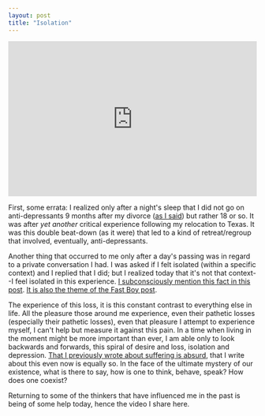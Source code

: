 ```yaml
---
layout: post
title: "Isolation"
---
```


<p><iframe width="100%" height="315" src="https://www.youtube.com/embed/i3HyRtdu1o0" frameborder="0" allowfullscreen></iframe></p>

First, some errata: I realized only after a night's sleep that I did not go on anti-depressants 9 months after my divorce ([as I said](http://danielsjourney.com/2010/10/27/tooth-fairy.html)) but rather 18 or so. It was after _yet another_ critical experience following my relocation to Texas. It was this double beat-down (as it were) that led to a kind of retreat/regroup that involved, eventually, anti-depressants.

Another thing that occurred to me only after a day's passing was in regard to a private conversation I had. I was asked if I felt isolated (within a specific context) and I replied that I did; but I realized today that it's not that context--I feel isolated in this experience. [I subconsciously mention this fact in this post](http://danielsjourney.com/2010/09/29/motivation-mood.html "You all have moved on, more or less."). [It is also the theme of the Fast Boy post](http://danielsjourney.com/2010/10/24/fast-boy.html "Ezra and I, we have been forced to exist in a space that not many understand.").

The experience of this loss, it is this constant contrast to everything else in life. All the pleasure those around me experience, even their pathetic losses (especially their pathetic losses), even that pleasure I attempt to experience myself, I can't help but measure it against this pain. In a time when living in the moment might be more important than ever, I am able only to look backwards and forwards, this spiral of desire and loss, isolation and depression. [That I previously wrote about suffering is absurd](http://danielsjourney.com/2010/10/04/in-the-light-of-prior-suffering.html), that I write about this even now is equally so. In the face of the ultimate mystery of our existence, what is there to say, how is one to think, behave, speak? How does one coexist? 

Returning to some of the thinkers that have influenced me in the past is being of some help today, hence the video I share here.
